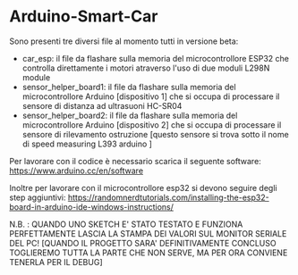 # Arduino-Smart-Car

Sono presenti tre diversi file al momento tutti in versione beta:

- car_esp: il file da flashare sulla memoria del microcontrollore ESP32 che controlla direttamente i motori atraverso l'uso di due moduli L298N module
- sensor_helper_board1: il file da flashare sulla memoria del microcontrollore Arduino [dispositivo 1] che si occupa di processare il sensore di distanza ad ultrasuoni HC-SR04
- sensor_helper_board2: il file da flashare sulla memoria del microcontrollore Arduino [dispositivo 2] che si occupa di processare il sensore di rilevamento ostruzione 
                        [questo sensore si trova sotto il nome di speed measuring L393 arduino ]
                        
Per lavorare con il codice è necessario scarica il seguente software:
https://www.arduino.cc/en/software

Inoltre per lavorare con il microcontrollore esp32 si devono seguire degli step aggiuntivi:
https://randomnerdtutorials.com/installing-the-esp32-board-in-arduino-ide-windows-instructions/

N.B. : QUANDO UNO SKETCH E' STATO TESTATO E FUNZIONA PERFETTAMENTE LASCIA LA STAMPA DEI VALORI SUL MONITOR SERIALE DEL PC! [QUANDO IL PROGETTO SARA' DEFINITIVAMENTE CONCLUSO
TOGLIEREMO TUTTA LA PARTE CHE NON SERVE, MA PER ORA CONVIENE TENERLA PER IL DEBUG]
